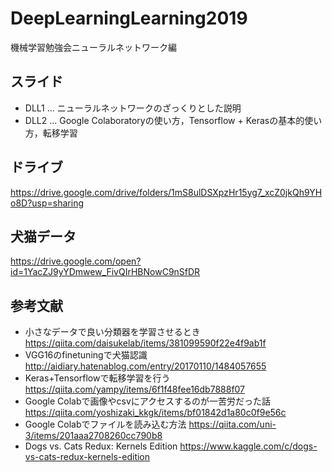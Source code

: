 # DeepLearningLearning2019
機械学習勉強会ニューラルネットワーク編

## スライド
- DLL1 ... ニューラルネットワークのざっくりとした説明
- DLL2 ... Google Colaboratoryの使い方，Tensorflow + Kerasの基本的使い方，転移学習

## ドライブ
https://drive.google.com/drive/folders/1mS8ulDSXpzHr15yg7_xcZ0jkQh9YHo8D?usp=sharing

## 犬猫データ
https://drive.google.com/open?id=1YacZJ9yYDmwew_FivQIrHBNowC9nSfDR

## 参考文献
- 小さなデータで良い分類器を学習させるとき https://qiita.com/daisukelab/items/381099590f22e4f9ab1f
- VGG16のfinetuningで犬猫認識 http://aidiary.hatenablog.com/entry/20170110/1484057655
- Keras+Tensorflowで転移学習を行う https://qiita.com/yampy/items/6f1f48fee16db7888f07
- Google Colabで画像やcsvにアクセスするのが一苦労だった話 https://qiita.com/yoshizaki_kkgk/items/bf01842d1a80c0f9e56c
- Google Colabでファイルを読み込む方法 https://qiita.com/uni-3/items/201aaa2708260cc790b8
- Dogs vs. Cats Redux: Kernels Edition https://www.kaggle.com/c/dogs-vs-cats-redux-kernels-edition
